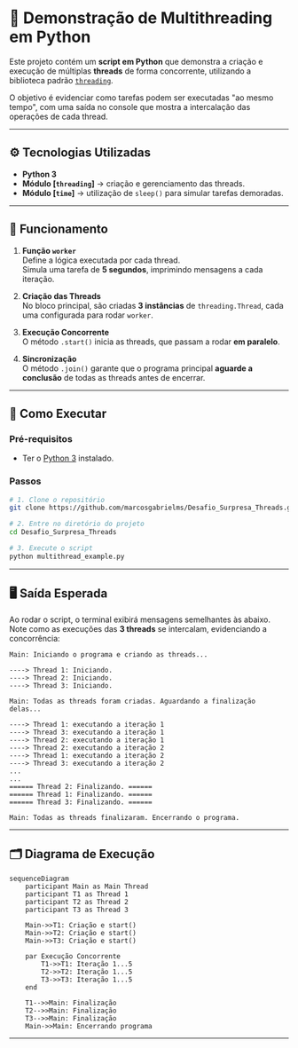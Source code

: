 # 🧵 Demonstração de Multithreading em Python

Este projeto contém um **script em Python** que demonstra a criação e execução de múltiplas **threads** de forma concorrente, utilizando a biblioteca padrão [`threading`](https://docs.python.org/3/library/threading.html).

O objetivo é evidenciar como tarefas podem ser executadas "ao mesmo tempo", com uma saída no console que mostra a intercalação das operações de cada thread.

---

## ⚙️ Tecnologias Utilizadas

- **Python 3**
- **Módulo [`threading`]** → criação e gerenciamento das threads.
- **Módulo [`time`]** → utilização de `sleep()` para simular tarefas demoradas.

---

## 📖 Funcionamento

1. **Função `worker`**  
   Define a lógica executada por cada thread.  
   Simula uma tarefa de **5 segundos**, imprimindo mensagens a cada iteração.

2. **Criação das Threads**  
   No bloco principal, são criadas **3 instâncias** de `threading.Thread`, cada uma configurada para rodar `worker`.

3. **Execução Concorrente**  
   O método `.start()` inicia as threads, que passam a rodar **em paralelo**.

4. **Sincronização**  
   O método `.join()` garante que o programa principal **aguarde a conclusão** de todas as threads antes de encerrar.

---

## 🚀 Como Executar

### Pré-requisitos
- Ter o [Python 3](https://www.python.org/downloads/) instalado.

### Passos
```sh
# 1. Clone o repositório
git clone https://github.com/marcosgabrielms/Desafio_Surpresa_Threads.git

# 2. Entre no diretório do projeto
cd Desafio_Surpresa_Threads

# 3. Execute o script
python multithread_example.py
```

---

## 🖥️ Saída Esperada

Ao rodar o script, o terminal exibirá mensagens semelhantes às abaixo.  
Note como as execuções das **3 threads** se intercalam, evidenciando a concorrência:

```
Main: Iniciando o programa e criando as threads...

----> Thread 1: Iniciando.
----> Thread 2: Iniciando.
----> Thread 3: Iniciando.

Main: Todas as threads foram criadas. Aguardando a finalização delas...

----> Thread 1: executando a iteração 1
----> Thread 3: executando a iteração 1
----> Thread 2: executando a iteração 1
----> Thread 2: executando a iteração 2
----> Thread 1: executando a iteração 2
----> Thread 3: executando a iteração 2
...
...
====== Thread 2: Finalizando. ======
====== Thread 1: Finalizando. ======
====== Thread 3: Finalizando. ======

Main: Todas as threads finalizaram. Encerrando o programa.
```

---

## 🗂️ Diagrama de Execução

```mermaid
sequenceDiagram
    participant Main as Main Thread
    participant T1 as Thread 1
    participant T2 as Thread 2
    participant T3 as Thread 3

    Main->>T1: Criação e start()
    Main->>T2: Criação e start()
    Main->>T3: Criação e start()

    par Execução Concorrente
        T1->>T1: Iteração 1...5
        T2->>T2: Iteração 1...5
        T3->>T3: Iteração 1...5
    end

    T1-->>Main: Finalização
    T2-->>Main: Finalização
    T3-->>Main: Finalização
    Main->>Main: Encerrando programa
```

---
